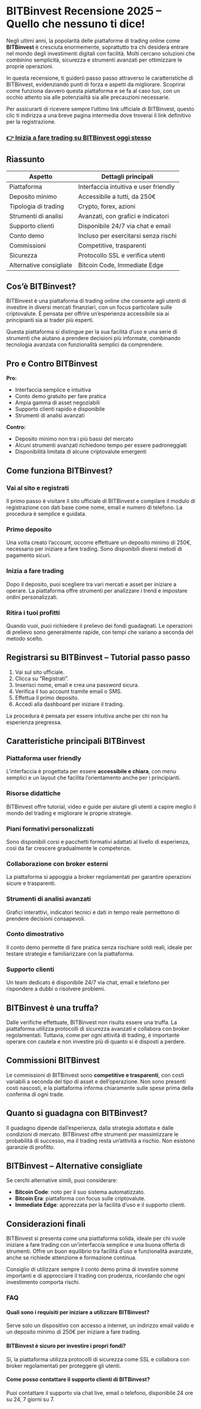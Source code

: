 # BITBinvest Recensione 2025 – Quello che nessuno ti dice!
 

Negli ultimi anni, la popolarità delle piattaforme di trading online come **BITBinvest** è cresciuta enormemente, soprattutto tra chi desidera entrare nel mondo degli investimenti digitali con facilità. Molti cercano soluzioni che combinino semplicità, sicurezza e strumenti avanzati per ottimizzare le proprie operazioni.

In questa recensione, ti guiderò passo passo attraverso le caratteristiche di BITBinvest, evidenziando punti di forza e aspetti da migliorare. Scoprirai come funziona davvero questa piattaforma e se fa al caso tuo, con un occhio attento sia alle potenzialità sia alle precauzioni necessarie.


Per assicurarti di ricevere sempre l’ultimo link ufficiale di BITBinvest, questo clic ti indirizza a una breve pagina intermedia dove troverai il link definitivo per la registrazione.

### [👉 Inizia a fare trading su BITBinvest oggi stesso](https://github.com/ToddLevy5497/aider/blob/main/441it.md)
## Riassunto

| Aspetto                  | Dettagli principali                         |
|--------------------------|--------------------------------------------|
| Piattaforma              | Interfaccia intuitiva e user friendly      |
| Deposito minimo          | Accessibile a tutti, da 250€                |
| Tipologia di trading     | Crypto, forex, azioni                       |
| Strumenti di analisi     | Avanzati, con grafici e indicatori          |
| Supporto clienti         | Disponibile 24/7 via chat e email           |
| Conto demo               | Incluso per esercitarsi senza rischi       |
| Commissioni              | Competitive, trasparenti                     |
| Sicurezza                | Protocollo SSL e verifica utenti            |
| Alternative consigliate  | Bitcoin Code, Immediate Edge                 |


## Cos’è BITBinvest?

BITBinvest è una piattaforma di trading online che consente agli utenti di investire in diversi mercati finanziari, con un focus particolare sulle criptovalute. È pensata per offrire un’esperienza accessibile sia ai principianti sia ai trader più esperti.

Questa piattaforma si distingue per la sua facilità d’uso e una serie di strumenti che aiutano a prendere decisioni più informate, combinando tecnologia avanzata con funzionalità semplici da comprendere.


## Pro e Contro BITBinvest

**Pro:**
- Interfaccia semplice e intuitiva
- Conto demo gratuito per fare pratica
- Ampia gamma di asset negoziabili
- Supporto clienti rapido e disponibile
- Strumenti di analisi avanzati

**Contro:**
- Deposito minimo non tra i più bassi del mercato
- Alcuni strumenti avanzati richiedono tempo per essere padroneggiati
- Disponibilità limitata di alcune criptovalute emergenti


## Come funziona BITBinvest?

### Vai al sito e registrati

Il primo passo è visitare il sito ufficiale di BITBinvest e compilare il modulo di registrazione con dati base come nome, email e numero di telefono. La procedura è semplice e guidata.

### Primo deposito

Una volta creato l’account, occorre effettuare un deposito minimo di 250€, necessario per iniziare a fare trading. Sono disponibili diversi metodi di pagamento sicuri.

### Inizia a fare trading

Dopo il deposito, puoi scegliere tra vari mercati e asset per iniziare a operare. La piattaforma offre strumenti per analizzare i trend e impostare ordini personalizzati.

### Ritira i tuoi profitti

Quando vuoi, puoi richiedere il prelievo dei fondi guadagnati. Le operazioni di prelievo sono generalmente rapide, con tempi che variano a seconda del metodo scelto.


## Registrarsi su BITBinvest – Tutorial passo passo

1. Vai sul sito ufficiale.
2. Clicca su “Registrati”.
3. Inserisci nome, email e crea una password sicura.
4. Verifica il tuo account tramite email o SMS.
5. Effettua il primo deposito.
6. Accedi alla dashboard per iniziare il trading.

La procedura è pensata per essere intuitiva anche per chi non ha esperienza pregressa.


## Caratteristiche principali BITBinvest

### Piattaforma user friendly

L’interfaccia è progettata per essere **accessibile e chiara**, con menu semplici e un layout che facilita l’orientamento anche per i principianti.

### Risorse didattiche

BITBinvest offre tutorial, video e guide per aiutare gli utenti a capire meglio il mondo del trading e migliorare le proprie strategie.

### Piani formativi personalizzati

Sono disponibili corsi e pacchetti formativi adattati al livello di esperienza, così da far crescere gradualmente le competenze.

### Collaborazione con broker esterni

La piattaforma si appoggia a broker regolamentati per garantire operazioni sicure e trasparenti.

### Strumenti di analisi avanzati

Grafici interattivi, indicatori tecnici e dati in tempo reale permettono di prendere decisioni consapevoli.

### Conto dimostrativo

Il conto demo permette di fare pratica senza rischiare soldi reali, ideale per testare strategie e familiarizzare con la piattaforma.

### Supporto clienti

Un team dedicato è disponibile 24/7 via chat, email e telefono per rispondere a dubbi o risolvere problemi.


## BITBinvest è una truffa?

Dalle verifiche effettuate, BITBinvest non risulta essere una truffa. La piattaforma utilizza protocolli di sicurezza avanzati e collabora con broker regolamentati. Tuttavia, come per ogni attività di trading, è importante operare con cautela e non investire più di quanto si è disposti a perdere.


## Commissioni BITBinvest

Le commissioni di BITBinvest sono **competitive e trasparenti**, con costi variabili a seconda del tipo di asset e dell’operazione. Non sono presenti costi nascosti, e la piattaforma informa chiaramente sulle spese prima della conferma di ogni trade.


## Quanto si guadagna con BITBinvest?

Il guadagno dipende dall’esperienza, dalla strategia adottata e dalle condizioni di mercato. BITBinvest offre strumenti per massimizzare le probabilità di successo, ma il trading resta un’attività a rischio. Non esistono garanzie di profitto.


## BITBinvest – Alternative consigliate

Se cerchi alternative simili, puoi considerare:
- **Bitcoin Code**: noto per il suo sistema automatizzato.
- **Bitcoin Era**: piattaforma con focus sulle criptovalute.
- **Immediate Edge**: apprezzata per la facilità d’uso e il supporto clienti.


## Considerazioni finali

BITBinvest si presenta come una piattaforma solida, ideale per chi vuole iniziare a fare trading con un’interfaccia semplice e una buona offerta di strumenti. Offre un buon equilibrio tra facilità d’uso e funzionalità avanzate, anche se richiede attenzione e formazione continua.

Consiglio di utilizzare sempre il conto demo prima di investire somme importanti e di approcciare il trading con prudenza, ricordando che ogni investimento comporta rischi.


### FAQ

#### Quali sono i requisiti per iniziare a utilizzare BITBinvest?

Serve solo un dispositivo con accesso a internet, un indirizzo email valido e un deposito minimo di 250€ per iniziare a fare trading.

#### BITBinvest è sicuro per investire i propri fondi?

Sì, la piattaforma utilizza protocolli di sicurezza come SSL e collabora con broker regolamentati per proteggere gli utenti.

#### Come posso contattare il supporto clienti di BITBinvest?

Puoi contattare il supporto via chat live, email o telefono, disponibile 24 ore su 24, 7 giorni su 7.